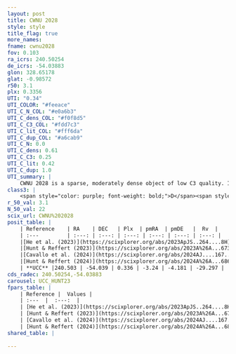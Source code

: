 ```yaml
---
layout: post
title: CWNU 2028
style: style
title_flag: true
more_names: 
fname: cwnu2028
fov: 0.103
ra_icrs: 240.50254
de_icrs: -54.03883
glon: 328.65178
glat: -0.98572
r50: 3.1
plx: 0.3356
UTI: "0.34"
UTI_COLOR: "#feeace"
UTI_C_N_COL: "#e0a6b3"
UTI_C_dens_COL: "#f0f8d5"
UTI_C_C3_COL: "#fdd7c3"
UTI_C_lit_COL: "#fff6da"
UTI_C_dup_COL: "#a6cab9"
UTI_C_N: 0.0
UTI_C_dens: 0.61
UTI_C_C3: 0.25
UTI_C_lit: 0.42
UTI_C_dup: 1.0
UTI_summary: |
    CWNU 2028 is a sparse, moderately dense object of low C3 quality. It was recently reported in the literature.<br><br><span style="color: #99180f; font-weight: bold;">Warning: </span>contains less than 25 stars with <i>P>0.5</i> estimated.
class3: |
    <span style="color: purple; font-weight: bold;">D</span><span style="color: #FFC300; font-weight: bold;">B</span>
r_50_val: 3.1
N_50_val: 22
scix_url: CWNU%202028
posit_table: |
    | Reference    | RA    | DEC   | Plx  | pmRA  | pmDE   |  Rv  |
    | :---         | :---: | :---: | :---: | :---: | :---: | :---: |
    |[He et al. (2023)](https://scixplorer.org/abs/2023ApJS..264....8H) | 240.508 | -54.022 | 0.333 | -3.249 | -4.183 | -- |
    |[Hunt & Reffert (2023)](https://scixplorer.org/abs/2023A%26A...673A.114H) | 240.525 | -54.018 | 0.327 | -3.213 | -4.165 | 32.389 |
    |[Cavallo et al. (2024)](https://scixplorer.org/abs/2024AJ....167...12C) | 240.593 | -53.932 | 0.329 | -- | -- | -- |
    |[Hunt & Reffert (2024)](https://scixplorer.org/abs/2024A%26A...686A..42H) | 240.525 | -54.018 | 0.327 | -3.213 | -4.165 | 32.389 |
    | **UCC** |240.503 | -54.039 | 0.336 | -3.24 | -4.181 | -29.297 | 
cds_radec: 240.50254,-54.03883
carousel: UCC_HUNT23
fpars_table: |
    | Reference |  Values |
    | :---  |  :---:  |
    | [He et al. (2023)](https://scixplorer.org/abs/2023ApJS..264....8H) | `A0=3.9, m-M=12.75, logAge=6.5` |
    | [Hunt & Reffert (2023)](https://scixplorer.org/abs/2023A%26A...673A.114H) | `AV50=3.203, diffAV50=2.805, MOD50=12.166, logAge50=7.264` |
    | [Cavallo et al. (2024)](https://scixplorer.org/abs/2024AJ....167...12C) | `AV50=3.16, dMod50=11.88, logAge50=8.1, [Fe/H]50=-0.43` |
    | [Hunt & Reffert (2024)](https://scixplorer.org/abs/2024A%26A...686A..42H) | `MassJ=471.263` |
shared_table: |
    
---
```


